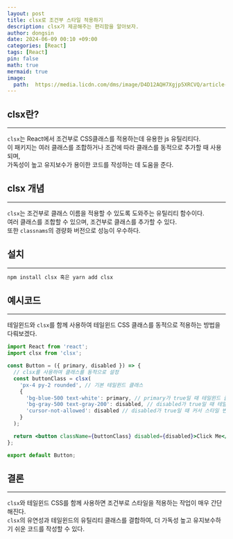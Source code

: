 ```yaml
---
layout: post
title: clsx로 조건부 스타일 적용하기
description: clsx가 제공해주는 편리함을 알아보자.
author: dongsin
date: 2024-06-09 00:10 +09:00
categories: [React]
tags: [React]
pin: false
math: true
mermaid: true
image:
  path:  https://media.licdn.com/dms/image/D4D12AQH7Xgjp5XRCVQ/article-cover_image-shrink_720_1280/0/1718879123781?e=2147483647&v=beta&t=5JuUwTHfTJ3MPnVF_GlLjJy86TmbVpW-QBb7Sug3Mio
---
```


## clsx란?
---
`clsx`는 React에서 조건부로 CSS클래스를 적용하는데 유용한 js 유틸리티다. <br />
이 패키지는 여러 클래스를 조합하거나 조건에 따라 클래스를 동적으로 추가할 때 사용되며, <br />
가독성이 높고 유지보수가 용이한 코드를 작성하는 데 도움을 준다. <br />

## clsx 개념
---
`clsx`는 조건부로 클래스 이름을 적용할 수 있도록 도와주는 유틸리티 함수이다. <br />
여러 클래스를 조합할 수 있으며, 조건부로 클래스를 추가할 수 있다. <br />
또한 `classnams`의 경량화 버전으로 성능이 우수하다.<br />


## 설치
---
```bash
npm install clsx 혹은 yarn add clsx
```

## 예시코드
---
테일윈드와 `clsx`를 함께 사용하여 테일윈드 CSS 클래스를 동적으로 적용하는 방법을 다뤄보겠다.
```jsx
import React from 'react';
import clsx from 'clsx';

const Button = ({ primary, disabled }) => {
  // clsx를 사용하여 클래스를 동적으로 설정
  const buttonClass = clsx(
    'px-4 py-2 rounded', // 기본 테일윈드 클래스
    {
      'bg-blue-500 text-white': primary, // primary가 true일 때 테일윈드 클래스 추가
      'bg-gray-500 text-gray-200': disabled, // disabled가 true일 때 테일윈드 클래스 추가
      'cursor-not-allowed': disabled // disabled가 true일 때 커서 스타일 변경
    }
  );

  return <button className={buttonClass} disabled={disabled}>Click Me</button>;
};

export default Button;
```


## 결론
---
`clsx`와 테일윈드 CSS를 함께 사용하면 조건부로 스타일을 적용하는 작업이 매우 간단해진다. <br />
`clsx`의 유연성과 테일윈드의 유틸리티 클래스를 결합하여, 더 가독성 높고 유지보수하기 쉬운 코드를 작성할 수 있다.